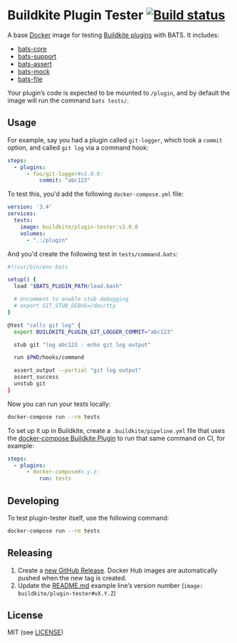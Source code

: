 # Buildkite Plugin Tester [![Build status](https://badge.buildkite.com/f6ce96d897af406221809efe925c0808cc49cdcf5b91771ce0.svg?branch=main)](https://buildkite.com/buildkite/plugin-tester)

A base [Docker](https://www.docker.com/) image for testing [Buildkite plugins](https://buildkite.com/docs/agent/v3/plugins) with BATS. It includes:

* [bats-core](https://github.com/bats-core/bats-core)
* [bats-support](https://github.com/bats-core/bats-support)
* [bats-assert](https://github.com/bats-core/bats-assert)
* [bats-mock](https://github.com/buildkite-plugins/bats-mock)
* [bats-file](https://github.com/bats-core/bats-file)

Your plugin’s code is expected to be mounted to `/plugin`, and by default the image will run the command `bats tests/`.

## Usage

For example, say you had a plugin called `git-logger`, which took a `commit` option, and called `git log` via a command hook:

```yml
steps:
  - plugins:
      - foo/git-logger#v1.0.0:
          commit: "abc123"
```

To test this, you'd add the following `docker-compose.yml` file:

```yml
version: '3.4'
services:
  tests:
    image: buildkite/plugin-tester:v2.0.0
    volumes:
      - ".:/plugin"
```

And you'd create the following test in `tests/command.bats`:

```bash
#!/usr/bin/env bats

setup() {
  load "$BATS_PLUGIN_PATH/load.bash"

  # Uncomment to enable stub debugging
  # export GIT_STUB_DEBUG=/dev/tty
}

@test "calls git log" {
  export BUILDKITE_PLUGIN_GIT_LOGGER_COMMIT="abc123"

  stub git "log abc123 : echo git log output"

  run $PWD/hooks/command

  assert_output --partial "git log output"
  assert_success
  unstub git
}
```

Now you can run your tests locally:

```bash
docker-compose run --rm tests
```

To set up it up in Buildkite, create a `.buildkite/pipeline.yml` file that uses the [docker-compose Buildkite Plugin](https://github.com/buildkite-plugins/docker-compose-buildkite-plugin) to run that same command on CI, for example:

```yml
steps:
  - plugins:
      - docker-compose#x.y.z:
          run: tests
```

## Developing

To test plugin-tester itself, use the following command:

```bash
docker-compose run --rm tests
```

## Releasing

1. Create a [new GitHub Release](https://github.com/buildkite-plugins/buildkite-plugin-tester/releases/new). Docker Hub images are automatically pushed when the new tag is created.
2. Update the [README.md](https://github.com/buildkite-plugins/buildkite-plugin-tester/edit/main/README.md) example line’s version number (`image: buildkite/plugin-tester#vX.Y.Z`)

## License

MIT (see [LICENSE](LICENSE))
